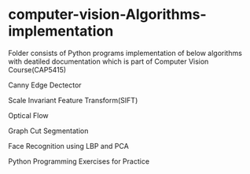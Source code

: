 # computer-vision-Algorithms-implementation
Folder consists of Python programs  implementation of  below  algorithms with deatiled documentation which is part of Computer Vision Course(CAP5415)


Canny Edge Dectector 

Scale Invariant Feature Transform(SIFT)

Optical Flow

Graph Cut Segmentation

Face Recognition using LBP and PCA

Python Programming Exercises for Practice
